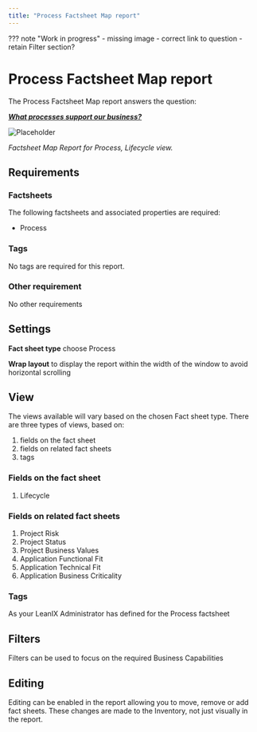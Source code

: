 ```yaml
---
title: "Process Factsheet Map report"
---
```


??? note "Work in progress"
    - missing image 
    - correct link to question
    - retain Filter section?

# Process Factsheet Map report

The Process Factsheet Map report answers the question:

***[What processes support our business?](../questions.md)***

![Placeholder](https://dummyimage.com/600x400/eee/aaa)

*Factsheet Map Report for Process, Lifecycle view.*

## Requirements

### Factsheets

The following factsheets and associated properties are required:

- Process

### Tags 

No tags are required for this report.

### Other requirement

No other requirements

## Settings

**Fact sheet type** choose Process

**Wrap layout**  to display the report within the width of the window to avoid horizontal scrolling

## View

The views available will vary based on the chosen Fact sheet type. There are three types of views, based on: 

1. fields on the fact sheet 
2. fields on related fact sheets
3. tags

### Fields on the fact sheet 

1. Lifecycle

### Fields on related fact sheets

1. Project Risk
1. Project Status
1. Project Business Values
1. Application Functional Fit
1. Application Technical Fit
1. Application Business Criticality

### Tags

As your LeanIX Administrator has defined for the Process factsheet

## Filters

Filters can be used to focus on the required Business Capabilities

## Editing

Editing can be enabled in the report allowing you to move, remove or add fact sheets. These changes are made to the Inventory, not just visually in the report.

